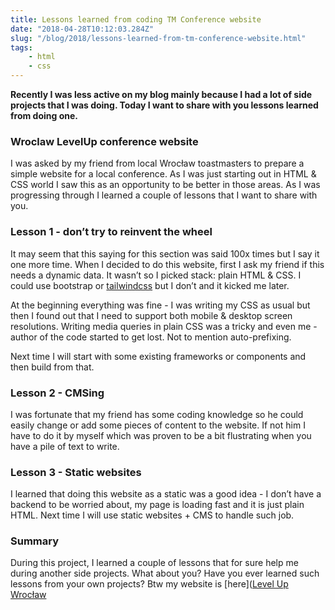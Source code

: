 ```yaml
---
title: Lessons learned from coding TM Conference website
date: "2018-04-28T10:12:03.284Z"
slug: "/blog/2018/lessons-learned-from-tm-conference-website.html"
tags:
    - html
    - css
---
```


**Recently I was less active on my blog mainly because I had a lot of side projects that I was doing. Today I want to share with you lessons learned from doing one.**

### Wroclaw LevelUp conference website

I was asked by my friend from local Wrocław toastmasters to prepare a simple website for a local conference. As I was just starting out in HTML & CSS world I saw this as an opportunity to be better in those areas. As I was progressing through I learned a couple of lessons that I want to share with you.

### Lesson 1 - don’t try to reinvent the wheel

It may seem that this saying for this section was said 100x times but I say it one more time. When I decided to do this website, first I ask my friend if this needs a dynamic data. It wasn’t so I picked stack: plain HTML & CSS. I could use bootstrap or [tailwindcss](tailwindcss.com) but I don’t and it kicked me later.

At the beginning everything was fine - I was writing my CSS as usual but then I found out that I need to support both mobile & desktop screen resolutions. Writing media queries in plain CSS was a tricky and even me - author of the code started to get lost. Not to mention auto-prefixing.

Next time I will start with some existing frameworks or components and then build from that.

### Lesson 2 - CMSing

I was fortunate that my friend has some coding knowledge so he could easily change or add some pieces of content to the website. If not him I have to do it by myself which was proven to be a bit flustrating when you have a pile of text to write.

### Lesson 3 - Static websites

I learned that doing this website as a static was a good idea - I don’t have a backend to be worried about, my page is loading fast and it is just plain HTML. Next time I will use static websites + CMS to handle such job.

### Summary

During this project, I learned a couple of lessons that for sure help me during another side projects. What about you? Have you ever learned such lessons from your own projects? Btw my website is [here]([Level Up Wrocław](https://quirky-lichterman-a17d51.netlify.com/)
